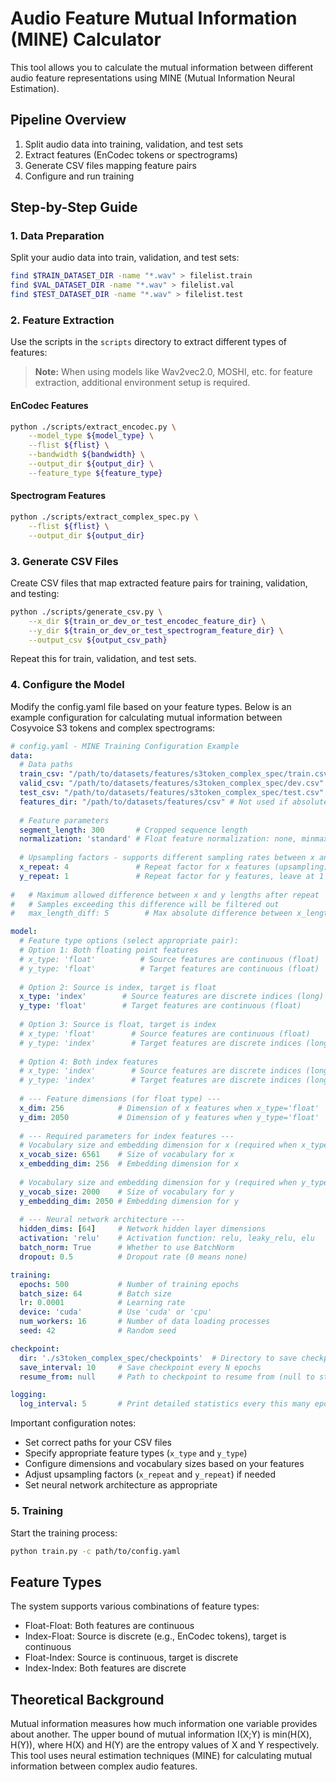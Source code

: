 # Audio Feature Mutual Information (MINE) Calculator

This tool allows you to calculate the mutual information between different audio feature representations using MINE (Mutual Information Neural Estimation).

## Pipeline Overview

1. Split audio data into training, validation, and test sets
2. Extract features (EnCodec tokens or spectrograms)
3. Generate CSV files mapping feature pairs
4. Configure and run training

## Step-by-Step Guide

### 1. Data Preparation

Split your audio data into train, validation, and test sets:

```bash
find $TRAIN_DATASET_DIR -name "*.wav" > filelist.train
find $VAL_DATASET_DIR -name "*.wav" > filelist.val
find $TEST_DATASET_DIR -name "*.wav" > filelist.test
```

### 2. Feature Extraction

Use the scripts in the `scripts` directory to extract different types of features:

> **Note:** When using models like Wav2vec2.0, MOSHI, etc. for feature extraction, additional environment setup is required.

#### EnCodec Features

```bash
python ./scripts/extract_encodec.py \
    --model_type ${model_type} \
    --flist ${flist} \
    --bandwidth ${bandwidth} \
    --output_dir ${output_dir} \
    --feature_type ${feature_type}
```

#### Spectrogram Features

```bash
python ./scripts/extract_complex_spec.py \
    --flist ${flist} \
    --output_dir ${output_dir}
```

### 3. Generate CSV Files

Create CSV files that map extracted feature pairs for training, validation, and testing:

```bash
python ./scripts/generate_csv.py \
    --x_dir ${train_or_dev_or_test_encodec_feature_dir} \
    --y_dir ${train_or_dev_or_test_spectrogram_feature_dir} \
    --output_csv ${output_csv_path}
```

Repeat this for train, validation, and test sets.

### 4. Configure the Model

Modify the config.yaml file based on your feature types. Below is an example configuration for calculating mutual information between Cosyvoice S3 tokens and complex spectrograms:

```yaml
# config.yaml - MINE Training Configuration Example
data:
  # Data paths
  train_csv: "/path/to/datasets/features/s3token_complex_spec/train.csv"
  valid_csv: "/path/to/datasets/features/s3token_complex_spec/dev.csv"
  test_csv: "/path/to/datasets/features/s3token_complex_spec/test.csv"
  features_dir: "/path/to/datasets/features/csv" # Not used if absolute paths are in CSVs
  
  # Feature parameters
  segment_length: 300       # Cropped sequence length
  normalization: 'standard' # Float feature normalization: none, minmax, standard, robust
  
  # Upsampling factors - supports different sampling rates between x and y
  x_repeat: 4               # Repeat factor for x features (upsampling), e.g., 10ms -> 20ms
  y_repeat: 1               # Repeat factor for y features, leave at 1 if no upsampling needed
  
#   # Maximum allowed difference between x and y lengths after repeat
#   # Samples exceeding this difference will be filtered out
#   max_length_diff: 5        # Max absolute difference between x_length and y_length

model:
  # Feature type options (select appropriate pair):
  # Option 1: Both floating point features
  # x_type: 'float'          # Source features are continuous (float)
  # y_type: 'float'          # Target features are continuous (float)
  
  # Option 2: Source is index, target is float
  x_type: 'index'        # Source features are discrete indices (long)
  y_type: 'float'        # Target features are continuous (float)
  
  # Option 3: Source is float, target is index
  # x_type: 'float'        # Source features are continuous (float)
  # y_type: 'index'        # Target features are discrete indices (long)
  
  # Option 4: Both index features
  # x_type: 'index'        # Source features are discrete indices (long)
  # y_type: 'index'        # Target features are discrete indices (long)
  
  # --- Feature dimensions (for float type) ---
  x_dim: 256            # Dimension of x features when x_type='float'
  y_dim: 2050           # Dimension of y features when y_type='float'
  
  # --- Required parameters for index features ---
  # Vocabulary size and embedding dimension for x (required when x_type='index')
  x_vocab_size: 6561    # Size of vocabulary for x 
  x_embedding_dim: 256  # Embedding dimension for x
  
  # Vocabulary size and embedding dimension for y (required when y_type='index')
  y_vocab_size: 2000    # Size of vocabulary for y
  y_embedding_dim: 2050 # Embedding dimension for y
  
  # --- Neural network architecture ---
  hidden_dims: [64]     # Network hidden layer dimensions
  activation: 'relu'    # Activation function: relu, leaky_relu, elu
  batch_norm: True      # Whether to use BatchNorm
  dropout: 0.5          # Dropout rate (0 means none)

training:
  epochs: 500           # Number of training epochs
  batch_size: 64        # Batch size
  lr: 0.0001            # Learning rate
  device: 'cuda'        # Use 'cuda' or 'cpu'
  num_workers: 16       # Number of data loading processes
  seed: 42              # Random seed

checkpoint:
  dir: './s3token_complex_spec/checkpoints'  # Directory to save checkpoints
  save_interval: 10     # Save checkpoint every N epochs
  resume_from: null     # Path to checkpoint to resume from (null to start from scratch)

logging:
  log_interval: 5       # Print detailed statistics every this many epochs
```

Important configuration notes:
- Set correct paths for your CSV files
- Specify appropriate feature types (`x_type` and `y_type`)
- Configure dimensions and vocabulary sizes based on your features
- Adjust upsampling factors (`x_repeat` and `y_repeat`) if needed
- Set neural network architecture as appropriate

### 5. Training

Start the training process:

```bash
python train.py -c path/to/config.yaml
```

## Feature Types

The system supports various combinations of feature types:
- Float-Float: Both features are continuous
- Index-Float: Source is discrete (e.g., EnCodec tokens), target is continuous
- Float-Index: Source is continuous, target is discrete
- Index-Index: Both features are discrete

## Theoretical Background

Mutual information measures how much information one variable provides about another. The upper bound of mutual information I(X;Y) is min(H(X), H(Y)), where H(X) and H(Y) are the entropy values of X and Y respectively. This tool uses neural estimation techniques (MINE) for calculating mutual information between complex audio features.